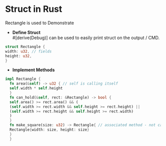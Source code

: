 # Struct in Rust
Rectangle is used to Demonstrate
<br>
* **Define Struct** <br>
  #[derive(Debug)] can be used to easily print struct on the output / CMD.
```rust
struct Rectangle {
width: u32, // fields
height: u32,
}
```

* **Implement Methods**
  <br>

```rust
impl Rectangle {
  fn area(&self) -> u32 { // self is calling itself
  self.width * self.height
  }
  fn can_hold(&self, rect: &Rectangle) -> bool {
  self.area() >= rect.area() && (
  (self.width >= rect.width && self.height >= rect.height) ||
  (self.width >= rect.height && self.height >= rect.width)
  )
  }
  fn make_square(size: u32) -> Rectangle{ // associated method - not calling self method
  Rectangle{width: size, height: size}
  }
  }
```
